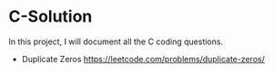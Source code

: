 # C-Solution
In this project, I will document all the C coding questions.

* Duplicate Zeros https://leetcode.com/problems/duplicate-zeros/
